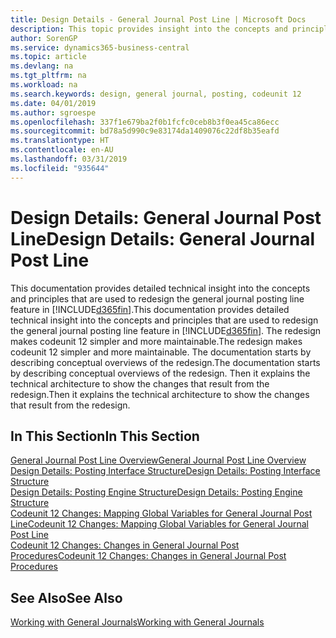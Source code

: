 ```yaml
---
title: Design Details - General Journal Post Line | Microsoft Docs
description: This topic provides insight into the concepts and principles that are used to redesign the general journal posting line feature in Business Central.
author: SorenGP
ms.service: dynamics365-business-central
ms.topic: article
ms.devlang: na
ms.tgt_pltfrm: na
ms.workload: na
ms.search.keywords: design, general journal, posting, codeunit 12
ms.date: 04/01/2019
ms.author: sgroespe
ms.openlocfilehash: 337f1e679ba2f0b1fcfc0ceb8b3f0ea45ca86ecc
ms.sourcegitcommit: bd78a5d990c9e83174da1409076c22df8b35eafd
ms.translationtype: HT
ms.contentlocale: en-AU
ms.lasthandoff: 03/31/2019
ms.locfileid: "935644"
---
```

# <a name="design-details-general-journal-post-line"></a><span data-ttu-id="22530-103">Design Details: General Journal Post Line</span><span class="sxs-lookup"><span data-stu-id="22530-103">Design Details: General Journal Post Line</span></span>
<span data-ttu-id="22530-104">This documentation provides detailed technical insight into the concepts and principles that are used to redesign the general journal posting line feature in [!INCLUDE[d365fin](includes/d365fin_md.md)].</span><span class="sxs-lookup"><span data-stu-id="22530-104">This documentation provides detailed technical insight into the concepts and principles that are used to redesign the general journal posting line feature in [!INCLUDE[d365fin](includes/d365fin_md.md)].</span></span> <span data-ttu-id="22530-105">The redesign makes codeunit 12 simpler and more maintainable.</span><span class="sxs-lookup"><span data-stu-id="22530-105">The redesign makes codeunit 12 simpler and more maintainable.</span></span> <span data-ttu-id="22530-106">The documentation starts by describing conceptual overviews of the redesign.</span><span class="sxs-lookup"><span data-stu-id="22530-106">The documentation starts by describing conceptual overviews of the redesign.</span></span> <span data-ttu-id="22530-107">Then it explains the technical architecture to show the changes that result from the redesign.</span><span class="sxs-lookup"><span data-stu-id="22530-107">Then it explains the technical architecture to show the changes that result from the redesign.</span></span>  

## <a name="in-this-section"></a><span data-ttu-id="22530-108">In This Section</span><span class="sxs-lookup"><span data-stu-id="22530-108">In This Section</span></span>  
[<span data-ttu-id="22530-109">General Journal Post Line Overview</span><span class="sxs-lookup"><span data-stu-id="22530-109">General Journal Post Line Overview</span></span>](design-details-general-journal-post-line-overview.md)  
[<span data-ttu-id="22530-110">Design Details: Posting Interface Structure</span><span class="sxs-lookup"><span data-stu-id="22530-110">Design Details: Posting Interface Structure</span></span>](design-details-posting-interface-structure.md)  
[<span data-ttu-id="22530-111">Design Details: Posting Engine Structure</span><span class="sxs-lookup"><span data-stu-id="22530-111">Design Details: Posting Engine Structure</span></span>](design-details-posting-engine-structure.md)  
[<span data-ttu-id="22530-112">Codeunit 12 Changes: Mapping Global Variables for General Journal Post Line</span><span class="sxs-lookup"><span data-stu-id="22530-112">Codeunit 12 Changes: Mapping Global Variables for General Journal Post Line</span></span>](design-details-codeunit-12-changes-mapping-global-variables-for-general-journal-post-line.md)  
[<span data-ttu-id="22530-113">Codeunit 12 Changes: Changes in General Journal Post Procedures</span><span class="sxs-lookup"><span data-stu-id="22530-113">Codeunit 12 Changes: Changes in General Journal Post Procedures</span></span>](design-details-codeunit-12-changes-changes-in-general-journal-post-procedures.md)  

## <a name="see-also"></a><span data-ttu-id="22530-114">See Also</span><span class="sxs-lookup"><span data-stu-id="22530-114">See Also</span></span>  
[<span data-ttu-id="22530-115">Working with General Journals</span><span class="sxs-lookup"><span data-stu-id="22530-115">Working with General Journals</span></span>](ui-work-general-journals.md)
